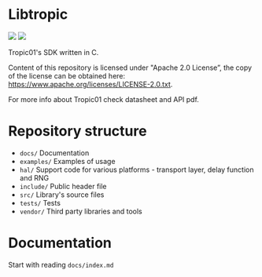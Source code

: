 # Libtropic

![](https://github.com/tropicsquare/libtropic/actions/workflows/main.yml/badge.svg) ![](https://tropic-gitlab.corp.sldev.cz/internal/sw-design/libtropic/badges/master/coverage.svg)

Tropic01's SDK written in C.

Content of this repository is licensed under "Apache 2.0 License”, the copy of the license can be obtained here: https://www.apache.org/licenses/LICENSE-2.0.txt.

For more info about Tropic01 check datasheet and API pdf.


# Repository structure
* `docs/` Documentation
* `examples/` Examples of usage
* `hal/` Support code for various platforms - transport layer, delay function and RNG
* `include/` Public header file
* `src/` Library's source files
* `tests/` Tests
* `vendor/` Third party libraries and tools

# Documentation

Start with reading `docs/index.md`
